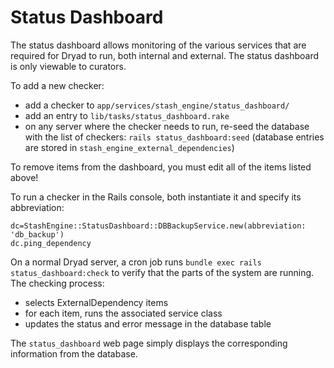 
Status Dashboard
==================

The status dashboard allows monitoring of the various services that
are required for Dryad to run, both internal and external. The status dashboard
is only viewable to curators.

To add a new checker:
- add a checker to `app/services/stash_engine/status_dashboard/`
- add an entry to `lib/tasks/status_dashboard.rake`
- on any server where the checker needs to run, re-seed the database
  with the list of checkers: `rails status_dashboard:seed`
  (database entries are stored in `stash_engine_external_dependencies`)

To remove items from the dashboard, you must edit all of the items listed above!

To run a checker in the Rails console, both instantiate it and specify its
abbreviation:
```
dc=StashEngine::StatusDashboard::DBBackupService.new(abbreviation: 'db_backup')
dc.ping_dependency
```

On a normal Dryad server, a cron job runs `bundle exec rails status_dashboard:check` to
verify that the parts of the system are running. The checking process:
- selects ExternalDependency items
- for each item, runs the associated service class
- updates the status and error message in the database table

The `status_dashboard` web page simply displays the corresponding information from the database.
